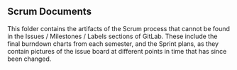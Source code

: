## Scrum Documents

This folder contains the artifacts of the Scrum process that cannot be found in the Issues / Milestones / Labels sections of GitLab. These include the final burndown charts from each semester, and the Sprint plans, as they contain pictures of the issue board at different points in time that has since been changed.